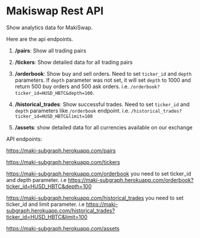 # Makiswap Rest API

Show analytics data for MakiSwap.

Here are the api endpoints.

1. **/pairs**: Show all trading pairs

2. **/tickers**: Show detailed data for all trading pairs

3. **/orderbook**: Show buy and sell orders. Need to set `ticker_id` and `depth` parameters. If `depth` parameter was not set, it will set `depth` to 1000 and return 500 buy orders and 500 ask orders. i.e. `/orderbook?ticker_id=HUSD_HBTC&depth=100`.

4. **/historical_trades**: Show successful trades. Need to set `ticker_id` and `depth` parameters like `/orderbook` endpoint. i.e. `/historical_trades?ticker_id=HUSD_HBTC&limit=100`

5. **/assets**: show detailed data for all currencies available on our exchange

API endpoints:

https://maki-subgraph.herokuapp.com/pairs

https://maki-subgraph.herokuapp.com/tickers

https://maki-subgraph.herokuapp.com/orderbook   you need to set ticker_id  and depth  parameter. i.e https://maki-subgraph.herokuapp.com/orderbook?ticker_id=HUSD_HBTC&depth=100

https://maki-subgraph.herokuapp.com/historical_trades  you need to set ticker_id  and limit parameter. i.e https://maki-subgraph.herokuapp.com/historical_trades?ticker_id=HUSD_HBTC&limit=100

https://maki-subgraph.herokuapp.com/assets
